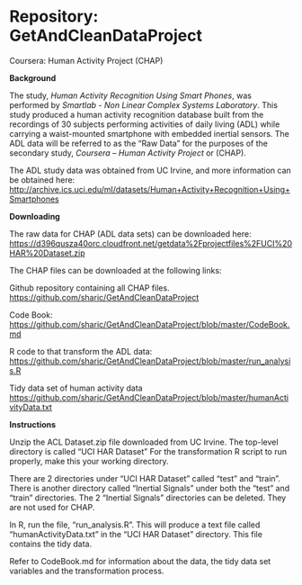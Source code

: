 Repository:   GetAndCleanDataProject
=============================

Coursera: Human Activity Project (CHAP)


**Background**

The study, *Human Activity Recognition Using Smart Phones*, was performed by *Smartlab - Non Linear Complex Systems Laboratory*. This study produced a human activity recognition database built from the recordings of 30 subjects performing activities of daily living (ADL) while carrying a waist-mounted smartphone with embedded inertial sensors. The ADL data will be referred to as the “Raw Data” for the purposes of the secondary study, *Coursera – Human Activity Project* or (CHAP).

The ADL study data was obtained from UC Irvine, and more information can be obtained here: 
 <http://archive.ics.uci.edu/ml/datasets/Human+Activity+Recognition+Using+Smartphones>
 
**Downloading**

The raw data for CHAP (ADL data sets) can be downloaded here:
<https://d396qusza40orc.cloudfront.net/getdata%2Fprojectfiles%2FUCI%20HAR%20Dataset.zip>




The CHAP files can be downloaded at the following links:

Github repository containing all CHAP files.
<https://github.com/sharic/GetAndCleanDataProject>

Code Book:
<https://github.com/sharic/GetAndCleanDataProject/blob/master/CodeBook.md>

R code to that transform the ADL data:
<https://github.com/sharic/GetAndCleanDataProject/blob/master/run_analysis.R>

Tidy data set of human activity data
<https://github.com/sharic/GetAndCleanDataProject/blob/master/humanActivityData.txt>

**Instructions**


Unzip the ACL Dataset.zip file downloaded from UC Irvine.
The top-level directory is called “UCI HAR Dataset”
For the transformation R script to run properly, make this your working directory.

There are 2 directories under “UCI HAR Dataset” called “test” and “train”.  
There is another directory called “Inertial Signals” under both the “test” and “train” directories. 
The 2 “Inertial Signals” directories can be deleted. They are not used for CHAP.

In R, run the file, “run_analysis.R”.
This will produce a text file called “humanActivityData.txt” in the “UCI HAR Dataset” directory.
This file contains the tidy data.

Refer to CodeBook.md for information about the data, the tidy data set variables and the transformation process.
